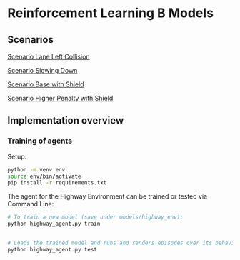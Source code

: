 # Reinforcement Learning B Models

## Scenarios

[Scenario Lane Left Collision](https://hhu-stups.github.io/highway-env-b-model/traces/Agent_Lane_Left_Collision)

[Scenario Slowing Down](https://hhu-stups.github.io/highway-env-b-model/traces/Agent_Slowing_Down)

[Scenario Base with Shield](https://hhu-stups.github.io/highway-env-b-model/traces/Agent_Scenario_Base_Shield)

[Scenario Higher Penalty with Shield](https://hhu-stups.github.io/highway-env-b-model/traces/Agent_Scenario_Higher_Penalty_Collision_Shield)


## Implementation overview

### Training of agents

Setup:

```bash
python -m venv env
source env/bin/activate
pip install -r requirements.txt
```

The agent for the Highway Environment can be trained or tested via Command Line:

```bash
# To train a new model (save under models/highway_env):
python highway_agent.py train


# Loads the trained model and runs and renders episodes over its behaviour:
python highway_agent.py test
```
